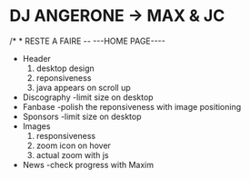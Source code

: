 # DJ ANGERONE -> MAX & JC

/* * RESTE A FAIRE --
                ---HOME PAGE----
- Header
    1. desktop design
    2. reponsiveness
    3. java appears on scroll up
- Discography
    -limit size on desktop
- Fanbase
    -polish the reponsiveness with image positioning
- Sponsors
    -limit size on desktop
- Images
    1. responsiveness
    2. zoom icon on hover
    3. actual zoom with js
- News
    -check progress with Maxim